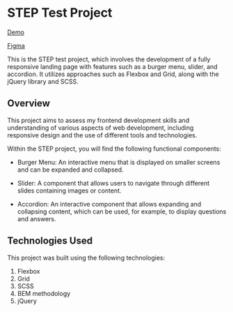 # STEP Test Project

[Demo](https://vanyachyzh.github.io/step_landing/)

[Figma](https://www.figma.com/file/ehcNP0TimkwJa8peVwLojJ/Untitled?type=design&node-id=4008-6288&t=lnIT6hA0rRhvrUbO-0)

This is the STEP test project, which involves the development of a fully responsive landing page with features such as a burger menu, slider, and accordion. It utilizes approaches such as Flexbox and Grid, along with the jQuery library and SCSS.

## Overview
This project aims to assess my frontend development skills and understanding of various aspects of web development, including responsive design and the use of different tools and technologies.

Within the STEP project, you will find the following functional components:

- Burger Menu: An interactive menu that is displayed on smaller screens and can be expanded and collapsed.

- Slider: A component that allows users to navigate through different slides containing images or content.

- Accordion: An interactive component that allows expanding and collapsing content, which can be used, for example, to display questions and answers.

## Technologies Used
This project was built using the following technologies:

1. Flexbox
2. Grid
3. SCSS
4. BEM methodology
6. jQuery

